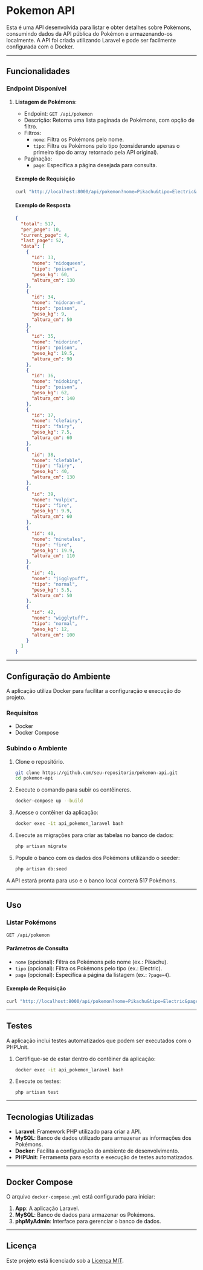 # Pokemon API

Esta é uma API desenvolvida para listar e obter detalhes sobre Pokémons, consumindo dados da API pública do Pokémon e armazenando-os localmente. A API foi criada utilizando Laravel e pode ser facilmente configurada com o Docker.

---

## Funcionalidades

### Endpoint Disponível

1. **Listagem de Pokémons**:
    - Endpoint: `GET /api/pokemon`
    - Descrição: Retorna uma lista paginada de Pokémons, com opção de filtro.
    - Filtros:
        - `nome`: Filtra os Pokémons pelo nome.
        - `tipo`: Filtra os Pokémons pelo tipo (considerando apenas o primeiro tipo do array retornado pela API original).
    - Paginação:
        - `page`: Especifica a página desejada para consulta.

   #### Exemplo de Requisição
   ```bash
   curl "http://localhost:8000/api/pokemon?nome=Pikachu&tipo=Electric&page=4"
   ```

   #### Exemplo de Resposta
   ```json
   {
     "total": 517,
     "per_page": 10,
     "current_page": 4,
     "last_page": 52,
     "data": [
       {
         "id": 33,
         "nome": "nidoqueen",
         "tipo": "poison",
         "peso_kg": 60,
         "altura_cm": 130
       },
       {
         "id": 34,
         "nome": "nidoran-m",
         "tipo": "poison",
         "peso_kg": 9,
         "altura_cm": 50
       },
       {
         "id": 35,
         "nome": "nidorino",
         "tipo": "poison",
         "peso_kg": 19.5,
         "altura_cm": 90
       },
       {
         "id": 36,
         "nome": "nidoking",
         "tipo": "poison",
         "peso_kg": 62,
         "altura_cm": 140
       },
       {
         "id": 37,
         "nome": "clefairy",
         "tipo": "fairy",
         "peso_kg": 7.5,
         "altura_cm": 60
       },
       {
         "id": 38,
         "nome": "clefable",
         "tipo": "fairy",
         "peso_kg": 40,
         "altura_cm": 130
       },
       {
         "id": 39,
         "nome": "vulpix",
         "tipo": "fire",
         "peso_kg": 9.9,
         "altura_cm": 60
       },
       {
         "id": 40,
         "nome": "ninetales",
         "tipo": "fire",
         "peso_kg": 19.9,
         "altura_cm": 110
       },
       {
         "id": 41,
         "nome": "jigglypuff",
         "tipo": "normal",
         "peso_kg": 5.5,
         "altura_cm": 50
       },
       {
         "id": 42,
         "nome": "wigglytuff",
         "tipo": "normal",
         "peso_kg": 12,
         "altura_cm": 100
       }
     ]
   }
   ```

---

## Configuração do Ambiente

A aplicação utiliza Docker para facilitar a configuração e execução do projeto.

### Requisitos
- Docker
- Docker Compose

### Subindo o Ambiente
1. Clone o repositório.
   ```bash
   git clone https://github.com/seu-repositorio/pokemon-api.git
   cd pokemon-api
   ```

2. Execute o comando para subir os contêineres.
   ```bash
   docker-compose up --build
   ```

3. Acesse o contêiner da aplicação:
   ```bash
   docker exec -it api_pokemon_laravel bash
   ```

4. Execute as migrações para criar as tabelas no banco de dados:
   ```bash
   php artisan migrate
   ```

5. Popule o banco com os dados dos Pokémons utilizando o seeder:
   ```bash
   php artisan db:seed
   ```

A API estará pronta para uso e o banco local conterá 517 Pokémons.

---

## Uso

### Listar Pokémons

```http
GET /api/pokemon
```

#### Parâmetros de Consulta
- `nome` (opcional): Filtra os Pokémons pelo nome (ex.: Pikachu).
- `tipo` (opcional): Filtra os Pokémons pelo tipo (ex.: Electric).
- `page` (opcional): Especifica a página da listagem (ex.: `?page=4`).

#### Exemplo de Requisição
```bash
curl "http://localhost:8000/api/pokemon?nome=Pikachu&tipo=Electric&page=4"
```

---

## Testes

A aplicação inclui testes automatizados que podem ser executados com o PHPUnit.

1. Certifique-se de estar dentro do contêiner da aplicação:
   ```bash
   docker exec -it api_pokemon_laravel bash
   ```

2. Execute os testes:
   ```bash
   php artisan test
   ```

---

## Tecnologias Utilizadas

- **Laravel**: Framework PHP utilizado para criar a API.
- **MySQL**: Banco de dados utilizado para armazenar as informações dos Pokémons.
- **Docker**: Facilita a configuração do ambiente de desenvolvimento.
- **PHPUnit**: Ferramenta para escrita e execução de testes automatizados.

---

## Docker Compose

O arquivo `docker-compose.yml` está configurado para iniciar:

1. **App**: A aplicação Laravel.
2. **MySQL**: Banco de dados para armazenar os Pokémons.
3. **phpMyAdmin**: Interface para gerenciar o banco de dados.


---

## Licença

Este projeto está licenciado sob a [Licença MIT](LICENSE).


